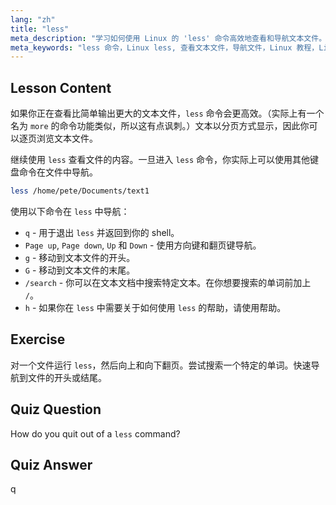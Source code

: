 ```yaml
---
lang: "zh"
title: "less"
meta_description: "学习如何使用 Linux 的 'less' 命令高效地查看和导航文本文件。通过这份适合初学者的指南，掌握分页、搜索和退出。"
meta_keywords: "less 命令，Linux less, 查看文本文件，导航文件，Linux 教程，Linux 初学者，Linux 指南"
---
```


## Lesson Content

如果你正在查看比简单输出更大的文本文件，`less` 命令会更高效。（实际上有一个名为 `more` 的命令功能类似，所以这有点讽刺。）文本以分页方式显示，因此你可以逐页浏览文本文件。

继续使用 `less` 查看文件的内容。一旦进入 `less` 命令，你实际上可以使用其他键盘命令在文件中导航。

```bash
less /home/pete/Documents/text1
```

使用以下命令在 `less` 中导航：

- `q` - 用于退出 `less` 并返回到你的 shell。
- `Page up`, `Page down`, `Up` 和 `Down` - 使用方向键和翻页键导航。
- `g` - 移动到文本文件的开头。
- `G` - 移动到文本文件的末尾。
- `/search` - 你可以在文本文档中搜索特定文本。在你想要搜索的单词前加上 `/`。
- `h` - 如果你在 `less` 中需要关于如何使用 `less` 的帮助，请使用帮助。

## Exercise

对一个文件运行 `less`，然后向上和向下翻页。尝试搜索一个特定的单词。快速导航到文件的开头或结尾。

## Quiz Question

How do you quit out of a `less` command?

## Quiz Answer

q

